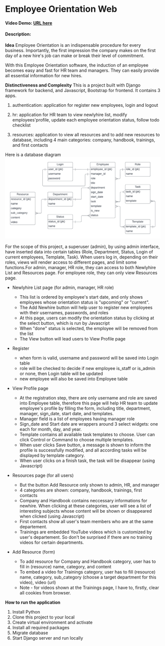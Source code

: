 # Employee Orientation Web

#### Video Demo: [URL here](https://youtu.be/JVeIVYggRuM)

#### Description:

**Idea**
Employee Orientation is an indispensable procedure for every business. Importantly, the first impression the company makes on the first day of a new hire's job can make or break their level of commitment.

With this Employee Orientation software, the induction of an employee becomes easy and fast for HR team and managers. They can easily provide all essential information for new hires.

**Distinctiveness and Complexity**
This is a project built with Django framework for backend, and Javascript, Bootstrap for frontend. It contains 3 apps.

1. authentication: application for register new employees, login and logout

2. hr: application for HR team to view newlyhire list, modify employees'profile, update each employee orientation status, follow todo checklist

3. resources: application to view all resources and to add new resources to database, including 4 main categories: company, handbook, trainings, and first contacts

Here is a database diagram
![ORI DB](static/ORI_db.png)

For the scope of this project, a superuser (admin), by using admin interface, have inserted data into certain tables (Role, Department, Status, Login of current employees, Template, Task). When users log in, depending on their roles, views will render access to different pages, and limit some functions.For admin, manager, HR role, they can access to both Newlyhire List and Resources page. For employee role, they can only view Resources page.

* Newlyhire List page (for admin, manager, HR role)
    * This list is ordered by employee's start date, and only shows employees whose orientation status is "upcoming" or "current".
    * The Add Newhire button will help user to register new employees with their usernames, passwords, and roles
    * At this page, users can modify the orientation status by clicking at the select button, which is run by Javascript
    * When "done" status is selected, the employee will be removed from the list
    * The View button will lead users to View Profile page

* Register
    * when form is valid, username and password will be saved into Login table
    * role will be checked to decide if new employee is_staff or is_admin or none, then Login table will be updated
    * new employee will also be saved into Employee table

* View Profile page
    * At the registration step, there are only username and role are saved into Employee table, therefore this page will help HR team to update employee's profile by filling the form, including title, department, manager, sign_date, start date, and templates.
    * Manager field is a list of employees having manager role
    * Sign_date and Start date are wrappers around 3 select widgets: one each for month, day, and year.
    * Template contains all available task templates to choose. User can click Control or Command to choose multiple templates.
    * When user clicks Save button, a message is shown to inform the profile is successfully modified, and all according tasks will be displayed by template category.
    * When user clicks on a finish task, the task will be disappear (using Javascript)

* Resources page (for all users)
    * But the button Add Resource only shown to admin, HR, and manager
    * 4 categories are shown: company, handbook, trainings, first contacts
    * Company and Handbook contains neccessary informations for newhire. When clicking at these categories, user will see a list of interesting subjects whose content will be shown or disappeared when clicked (using Javascript)
    * First contacts show all user's team members who are at the same departement.
    * Trainings are embedded YouTube videos which is customized by user's departement. So don't be surprised if there are no training videos for certain departments.

* Add Resource (form)
    * To add resource for Company and Handbook category, user has to fill in (resource) name, category, and content
    * To embed a video for Trainings category, user has to fill (resource) name, category, sub_category (choose a target department for this video), video (url)
    * Note - for videos shown at the Trainings page, I have to, firstly, clear all cookies from browser.

**How to run the application**
1. Install Python
2. Clone this project to your local
3. Create virtual environment and activate
4. Install all required packages
5. Migrate database
6. Start Django server and run locally
